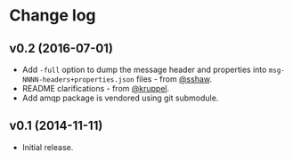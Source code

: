 # Change log

## v0.2 (2016-07-01)

* Add `-full` option to dump the message header and properties into
  `msg-NNNN-headers+properties.json` files - from
  [@sshaw](https://github.com/sshaw).
* README clarifications - from [@kruppel](https://github.com/kruppel).
* Add amqp package is vendored using git submodule.


## v0.1 (2014-11-11)

* Initial release.
